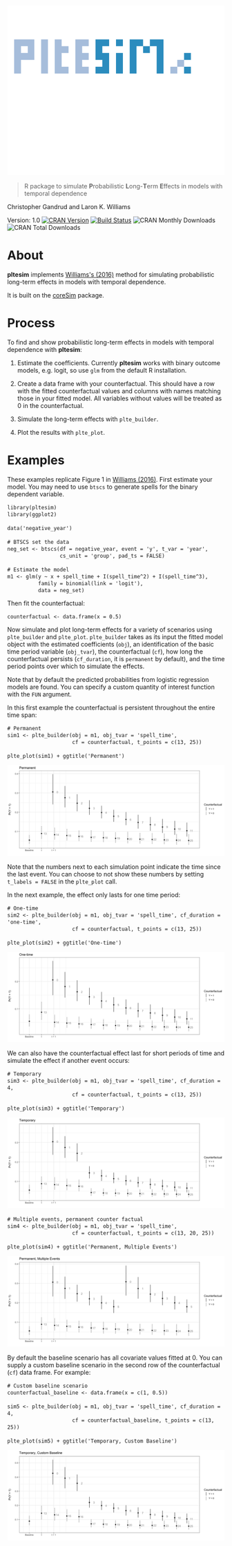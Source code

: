<!-- README.md is generated from README.Rmd. Please edit that file -->
![](man/figures/pltesim_logo_annimation.gif)

> R package to simulate **P**robabilistic **L**ong-**T**erm **E**ffects
> in models with temporal dependence

Christopher Gandrud and Laron K. Williams

Version: 1.0 [![CRAN
Version](http://www.r-pkg.org/badges/version/pltesim)](https://CRAN.R-project.org/package=pltesim)
[![Build
Status](https://travis-ci.org/christophergandrud/pltesim.svg?branch=master)](https://travis-ci.org/christophergandrud/pltesim)
![CRAN Monthly
Downloads](http://cranlogs.r-pkg.org/badges/last-month/pltesim) ![CRAN
Total Downloads](http://cranlogs.r-pkg.org/badges/grand-total/pltesim)

About
=====

**pltesim** implements [Williams's
(2016)](http://pan.oxfordjournals.org/content/24/2/243) method for
simulating probabilistic long-term effects in models with temporal
dependence.

It is built on the
[coreSim](https://github.com/christophergandrud/coreSim) package.

Process
=======

To find and show probabilistic long-term effects in models with temporal
dependence with **pltesim**:

1.  Estimate the coefficients. Currently **pltesim** works with binary
    outcome models, e.g. logit, so use `glm` from the default R
    installation.

2.  Create a data frame with your counterfactual. This should have a row
    with the fitted counterfactual values and columns with names
    matching those in your fitted model. All variables without values
    will be treated as 0 in the counterfactual.

3.  Simulate the long-term effects with `plte_builder`.

4.  Plot the results with `plte_plot`.

Examples
========

These examples replicate Figure 1 in [Williams
(2016)](http://pan.oxfordjournals.org/content/24/2/243). First estimate
your model. You may need to use `btscs` to generate spells for the
binary dependent variable.

    library(pltesim)
    library(ggplot2)

    data('negative_year')

    # BTSCS set the data
    neg_set <- btscs(df = negative_year, event = 'y', t_var = 'year',
                     cs_unit = 'group', pad_ts = FALSE)

    # Estimate the model
    m1 <- glm(y ~ x + spell_time + I(spell_time^2) + I(spell_time^3),
              family = binomial(link = 'logit'),
              data = neg_set)

Then fit the counterfactual:

    counterfactual <- data.frame(x = 0.5)

Now simulate and plot long-term effects for a variety of scenarios using
`plte_builder` and `plte_plot`. `plte_builder` takes as its input the
fitted model object with the estimated coefficients (`obj`), an
identification of the basic time period variable (`obj_tvar`), the
counterfactual (`cf`), how long the counterfactual persists
(`cf_duration`, it is `permanent` by default), and the time period
points over which to simulate the effects.

Note that by default the predicted probabilities from logistic
regression models are found. You can specify a custom quantity of
interest function with the `FUN` argument.

In this first example the counterfactual is persistent throughout the
entire time span:

    # Permanent
    sim1 <- plte_builder(obj = m1, obj_tvar = 'spell_time',
                         cf = counterfactual, t_points = c(13, 25))

    plte_plot(sim1) + ggtitle('Permanent')

![](man/figures/perm-1.png)

Note that the numbers next to each simulation point indicate the time
since the last event. You can choose to not show these numbers by
setting `t_labels = FALSE` in the `plte_plot` call.

In the next example, the effect only lasts for one time period:

    # One-time
    sim2 <- plte_builder(obj = m1, obj_tvar = 'spell_time', cf_duration = 'one-time',
                         cf = counterfactual, t_points = c(13, 25))

    plte_plot(sim2) + ggtitle('One-time')

![](man/figures/onetime-1.png)

We can also have the counterfactual effect last for short periods of
time and simulate the effect if another event occurs:

    # Temporary
    sim3 <- plte_builder(obj = m1, obj_tvar = 'spell_time', cf_duration = 4,
                         cf = counterfactual, t_points = c(13, 25))

    plte_plot(sim3) + ggtitle('Temporary')

![](man/figures/temp-multievent-1.png)

    # Multiple events, permanent counter factual
    sim4 <- plte_builder(obj = m1, obj_tvar = 'spell_time',
                         cf = counterfactual, t_points = c(13, 20, 25))

    plte_plot(sim4) + ggtitle('Permanent, Multiple Events')

![](man/figures/temp-multievent-2.png)

By default the baseline scenario has all covariate values fitted at 0.
You can supply a custom baseline scenario in the second row of the
counterfactual (`cf`) data frame. For example:

    # Custom baseline scenario
    counterfactual_baseline <- data.frame(x = c(1, 0.5))

    sim5 <- plte_builder(obj = m1, obj_tvar = 'spell_time', cf_duration = 4,
                         cf = counterfactual_baseline, t_points = c(13, 25))

    plte_plot(sim5) + ggtitle('Temporary, Custom Baseline')

![](man/figures/custom-baseline-1.png)
